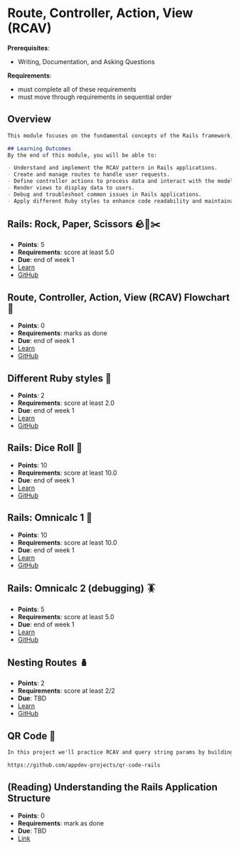 # Route, Controller, Action, View (RCAV)

**Prerequisites**:
- Writing, Documentation, and Asking Questions

**Requirements**:
- must complete all of these requirements
- must move through requirements in sequential order

## Overview
```md
This module focuses on the fundamental concepts of the Rails framework, specifically the Route, Controller, Action, View (RCAV) pattern. Understanding RCAV is crucial for building robust web applications, as it defines how user requests are handled and processed in Rails. Through a series of hands-on projects and readings, you will learn how to create routes, define controller actions, and render views effectively.

## Learning Outcomes
By the end of this module, you will be able to:

- Understand and implement the RCAV pattern in Rails applications.
- Create and manage routes to handle user requests.
- Define controller actions to process data and interact with the model.
- Render views to display data to users.
- Debug and troubleshoot common issues in Rails applications.
- Apply different Ruby styles to enhance code readability and maintainability.
```

## Rails: Rock, Paper, Scissors 🪨🧻✂️
- **Points**: 5
- **Requirements**: score at least 5.0
- **Due**: end of week 1
- [Learn](https://learn.firstdraft.com/lessons/119)
- [GitHub](https://github.com/appdev-lessons/rails-rps)

## Route, Controller, Action, View (RCAV) Flowchart 🚏
- **Points**: 0
- **Requirements**: marks as done
- **Due**: end of week 1
- [Learn](https://learn.firstdraft.com/lessons/120)
- [GitHub](https://github.com/appdev-lessons/rcav-flowchart)

## Different Ruby styles 💎
- **Points**: 2
- **Requirements**: score at least 2.0
- **Due**: end of week 1
- [Learn](https://learn.firstdraft.com/lessons/116)
- [GitHub](https://github.com/appdev-lessons/optional-syntaxes-in-ruby)

## Rails: Dice Roll 🎲
- **Points**: 10
- **Requirements**: score at least 10.0
- **Due**: end of week 1
- [Learn](https://learn.firstdraft.com/lessons/122)
- [GitHub](https://github.com/appdev-lessons/rails-dice-dynamic-routes)

## Rails: Omnicalc 1 🧮
- **Points**: 10
- **Requirements**: score at least 10.0
- **Due**: end of week 1
- [Learn](https://learn.firstdraft.com/lessons/123)
- [GitHub](https://github.com/appdev-lessons/rails-omnicalc-1)

## Rails: Omnicalc 2 (debugging) 🪳
- **Points**: 5
- **Requirements**: score at least 5.0
- **Due**: end of week 1
- [Learn](https://learn.firstdraft.com/lessons/124)
- [GitHub](https://github.com/appdev-lessons/rails-omnicalc-2)

## Nesting Routes 🪆
- **Points**: 2
- **Requirements**: score at least 2/2
- **Due**: TBD
- [Learn](https://learn.firstdraft.com/lessons/433-rails-nesting)
- [GitHub](https://github.com/DPI-WE/rails-nesting)

<!-- TODO: make optional? -->
<!-- Target url isn't working -->
## QR Code 🤳
```md
In this project we'll practice RCAV and query string params by building a web-based QR code generator.

https://github.com/appdev-projects/qr-code-rails
```

## (Reading) Understanding the Rails Application Structure
- **Points**: 0
- **Requirements**: mark as done
- **Due**: TBD
- [Link](https://hackernoon.com/understanding-your-rails-application-structure-r8w32xj)

